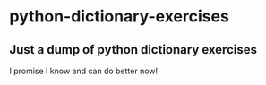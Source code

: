 # python-dictionary-exercises

## Just a dump of python dictionary exercises
I promise I know and can do better now!
